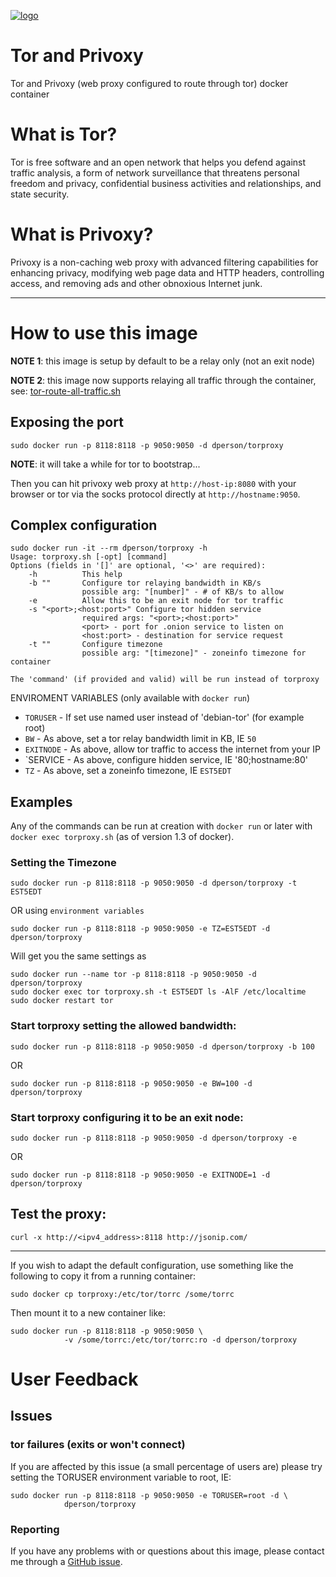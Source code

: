 [![logo](http://allthingsd.com/files/2013/10/tor-logo.png)](https://torproject.org/)

# Tor and Privoxy

Tor and Privoxy (web proxy configured to route through tor) docker container

# What is Tor?

Tor is free software and an open network that helps you defend against traffic
analysis, a form of network surveillance that threatens personal freedom and
privacy, confidential business activities and relationships, and state security.

# What is Privoxy?

Privoxy is a non-caching web proxy with advanced filtering capabilities for
enhancing privacy, modifying web page data and HTTP headers, controlling access,
and removing ads and other obnoxious Internet junk.

---

# How to use this image

**NOTE 1**: this image is setup by default to be a relay only (not an exit node)

**NOTE 2**: this image now supports relaying all traffic through the container,
see: [tor-route-all-traffic.sh](https://github.com/dperson/torproxy/blob/master/tor-route-all-traffic.sh)

## Exposing the port

    sudo docker run -p 8118:8118 -p 9050:9050 -d dperson/torproxy

**NOTE**: it will take a while for tor to bootstrap...

Then you can hit privoxy web proxy at `http://host-ip:8080` with your browser or
tor via the socks protocol directly at `http://hostname:9050`.


## Complex configuration

    sudo docker run -it --rm dperson/torproxy -h
    Usage: torproxy.sh [-opt] [command]
    Options (fields in '[]' are optional, '<>' are required):
        -h          This help
        -b ""       Configure tor relaying bandwidth in KB/s
                    possible arg: "[number]" - # of KB/s to allow
        -e          Allow this to be an exit node for tor traffic
        -s "<port>;<host:port>" Configure tor hidden service
                    required args: "<port>;<host:port>"
                    <port> - port for .onion service to listen on
                    <host:port> - destination for service request
        -t ""       Configure timezone
                    possible arg: "[timezone]" - zoneinfo timezone for container

    The 'command' (if provided and valid) will be run instead of torproxy

ENVIROMENT VARIABLES (only available with `docker run`)

 * `TORUSER` - If set use named user instead of 'debian-tor' (for example root)
 * `BW` - As above, set a tor relay bandwidth limit in KB, IE `50`
 * `EXITNODE` - As above, allow tor traffic to access the internet from your IP
 * `SERVICE - As above, configure hidden service, IE '80;hostname:80'
 * `TZ` - As above, set a zoneinfo timezone, IE `EST5EDT`

## Examples

Any of the commands can be run at creation with `docker run` or later with
`docker exec torproxy.sh` (as of version 1.3 of docker).

### Setting the Timezone

    sudo docker run -p 8118:8118 -p 9050:9050 -d dperson/torproxy -t EST5EDT

OR using `environment variables`

    sudo docker run -p 8118:8118 -p 9050:9050 -e TZ=EST5EDT -d dperson/torproxy

Will get you the same settings as

    sudo docker run --name tor -p 8118:8118 -p 9050:9050 -d dperson/torproxy
    sudo docker exec tor torproxy.sh -t EST5EDT ls -AlF /etc/localtime
    sudo docker restart tor

### Start torproxy setting the allowed bandwidth:

    sudo docker run -p 8118:8118 -p 9050:9050 -d dperson/torproxy -b 100

OR

    sudo docker run -p 8118:8118 -p 9050:9050 -e BW=100 -d dperson/torproxy

### Start torproxy configuring it to be an exit node:

    sudo docker run -p 8118:8118 -p 9050:9050 -d dperson/torproxy -e

OR

    sudo docker run -p 8118:8118 -p 9050:9050 -e EXITNODE=1 -d dperson/torproxy

## Test the proxy:

    curl -x http://<ipv4_address>:8118 http://jsonip.com/

---

If you wish to adapt the default configuration, use something like the following
to copy it from a running container:

    sudo docker cp torproxy:/etc/tor/torrc /some/torrc

Then mount it to a new container like:

    sudo docker run -p 8118:8118 -p 9050:9050 \
                -v /some/torrc:/etc/tor/torrc:ro -d dperson/torproxy

# User Feedback

## Issues

### tor failures (exits or won't connect)

If you are affected by this issue (a small percentage of users are) please try
setting the TORUSER environment variable to root, IE:

    sudo docker run -p 8118:8118 -p 9050:9050 -e TORUSER=root -d \
                dperson/torproxy

### Reporting

If you have any problems with or questions about this image, please contact me
through a [GitHub issue](https://github.com/dperson/torproxy/issues).
